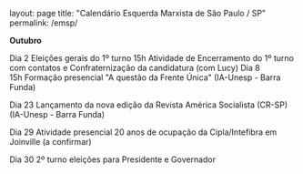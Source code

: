 layout: page
title: "Calendário Esquerda Marxista de São Paulo / SP"
permalink: /emsp/

**Outubro**
	
Dia 2	Eleições gerais do 1º turno
	15h Atividade de Encerramento do 1º turno com contatos e Confraternização da candidatura (com Lucy) 
Dia 8	
	15h Formação presencial "A questão da Frente Única" (IA-Unesp - Barra Funda)
	
Dia 23	Lançamento da nova edição da Revista América Socialista (CR-SP)  (IA-Unesp - Barra Funda)
	
Dia 29	Atividade presencial 20 anos de ocupação da Cipla/Intefibra em Joinville (a confirmar)
	
Dia 30	2º turno eleições para Presidente e Governador
	
